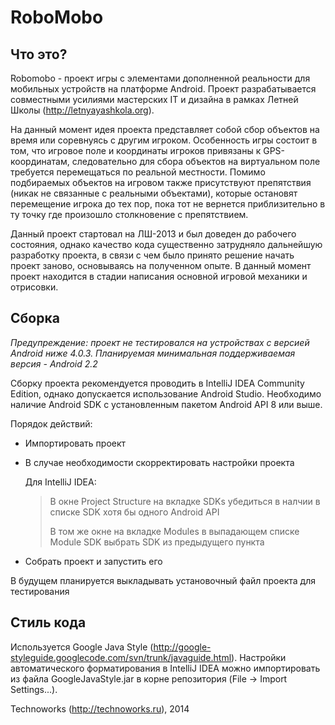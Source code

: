 RoboMobo
========
Что это?
--------
Robomobo - проект игры с элементами дополненной реальности для мобильных устройств на платформе Android. Проект разрабатывается совместными усилиями мастерских IT и дизайна в рамках Летней Школы (<http://letnyayashkola.org>).

На данный момент идея проекта представляет собой сбор объектов на время или соревнуясь с другим игроком. Особенность игры состоит в том, что игровое поле и координаты игроков привязаны к GPS-координатам, следовательно для сбора объектов на виртуальном поле требуется перемещаться по реальной местности. Помимо подбираемых объектов на игровом также присутствуют препятствия (никак не связанные с реальными объектами), которые остановят перемещение игрока до тех пор, пока тот не вернется приблизительно в ту точку где произошло столкновение с препятствием.

Данный проект стартовал на ЛШ-2013 и был доведен до рабочего состояния, однако качество кода существенно затрудняло дальнейшую разработку проекта, в связи с чем было принято решение начать проект заново, основываясь на полученном опыте. В данный момент проект находится в стадии написания основной игровой механики и отрисовки.

Сборка
------
*Предупреждение: проект не тестировался на устройствах с версией Android ниже 4.0.3. Планируемая минимальная поддерживаемая версия - Android 2.2*

Сборку проекта рекомендуется проводить в IntelliJ IDEA Community Edition, однако допускается использование Android Studio. Необходимо наличие Android SDK с установленным пакетом Android API 8 или выше.

Порядок действий:

* Импортировать проект

* В случае необходимости скорректировать настройки проекта

  Для IntelliJ IDEA:

  >В окне Project Structure на вкладке SDKs убедиться в налчии в списке SDK хотя бы одного Android API
  >
  >В том же окне на вкладке Modules в выпадающем списке Module SDK выбрать SDK из предыдущего пункта

* Собрать проект и запустить его

В будущем планируется выкладывать установочный файл проекта для тестирования

Стиль кода
----------
Используется Google Java Style (<http://google-styleguide.googlecode.com/svn/trunk/javaguide.html>). Настройки автоматического форматирования в IntelliJ IDEA можно импортировать из файла GoogleJavaStyle.jar в корне репозитория (File -\> Import Settings...).

Technoworks (<http://technoworks.ru>), 2014
